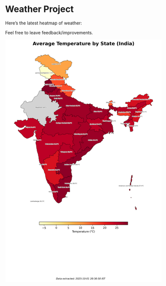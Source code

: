 # Weather Project

Here’s the latest heatmap of weather:

Feel free to leave feedback/improvements.

![India Heatmap](docs/assets/india_heatmap.png?v=DD4224)
